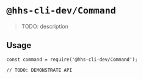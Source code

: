 # `@hhs-cli-dev/Command`

> TODO: description

## Usage

```
const command = require('@hhs-cli-dev/Command');

// TODO: DEMONSTRATE API
```
